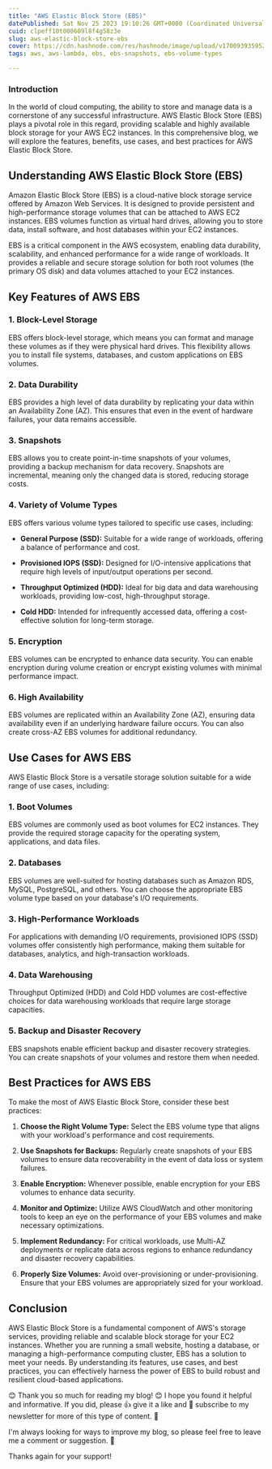 ```yaml
---
title: "AWS Elastic Block Store (EBS)"
datePublished: Sat Nov 25 2023 19:10:26 GMT+0000 (Coordinated Universal Time)
cuid: clpeff10t000609l8f4g58z3e
slug: aws-elastic-block-store-ebs
cover: https://cdn.hashnode.com/res/hashnode/image/upload/v1700939359529/c8e97f7c-133c-4ccf-8361-8168426916b5.png
tags: aws, aws-lambda, ebs, ebs-snapshots, ebs-volume-types

---
```


### Introduct**ion**

In the world of cloud computing, the ability to store and manage data is a cornerstone of any successful infrastructure. AWS Elastic Block Store (EBS) plays a pivotal role in this regard, providing scalable and highly available block storage for your AWS EC2 instances. In this comprehensive blog, we will explore the features, benefits, use cases, and best practices for AWS Elastic Block Store.

## **Understanding AWS Elastic Block Store (EBS)**

Amazon Elastic Block Store (EBS) is a cloud-native block storage service offered by Amazon Web Services. It is designed to provide persistent and high-performance storage volumes that can be attached to AWS EC2 instances. EBS volumes function as virtual hard drives, allowing you to store data, install software, and host databases within your EC2 instances.

EBS is a critical component in the AWS ecosystem, enabling data durability, scalability, and enhanced performance for a wide range of workloads. It provides a reliable and secure storage solution for both root volumes (the primary OS disk) and data volumes attached to your EC2 instances.

## **Key Features of AWS EBS**

### **1\. Block-Level Storage**

EBS offers block-level storage, which means you can format and manage these volumes as if they were physical hard drives. This flexibility allows you to install file systems, databases, and custom applications on EBS volumes.

### **2\. Data Durability**

EBS provides a high level of data durability by replicating your data within an Availability Zone (AZ). This ensures that even in the event of hardware failures, your data remains accessible.

### **3\. Snapshots**

EBS allows you to create point-in-time snapshots of your volumes, providing a backup mechanism for data recovery. Snapshots are incremental, meaning only the changed data is stored, reducing storage costs.

### **4\. Variety of Volume Types**

EBS offers various volume types tailored to specific use cases, including:

* **General Purpose (SSD):** Suitable for a wide range of workloads, offering a balance of performance and cost.
    
* **Provisioned IOPS (SSD):** Designed for I/O-intensive applications that require high levels of input/output operations per second.
    
* **Throughput Optimized (HDD):** Ideal for big data and data warehousing workloads, providing low-cost, high-throughput storage.
    
* **Cold HDD:** Intended for infrequently accessed data, offering a cost-effective solution for long-term storage.
    

### **5\. Encryption**

EBS volumes can be encrypted to enhance data security. You can enable encryption during volume creation or encrypt existing volumes with minimal performance impact.

### **6\. High Availability**

EBS volumes are replicated within an Availability Zone (AZ), ensuring data availability even if an underlying hardware failure occurs. You can also create cross-AZ EBS volumes for additional redundancy.

## **Use Cases for AWS EBS**

AWS Elastic Block Store is a versatile storage solution suitable for a wide range of use cases, including:

### **1\. Boot Volumes**

EBS volumes are commonly used as boot volumes for EC2 instances. They provide the required storage capacity for the operating system, applications, and data files.

### **2\. Databases**

EBS volumes are well-suited for hosting databases such as Amazon RDS, MySQL, PostgreSQL, and others. You can choose the appropriate EBS volume type based on your database's I/O requirements.

### **3\. High-Performance Workloads**

For applications with demanding I/O requirements, provisioned IOPS (SSD) volumes offer consistently high performance, making them suitable for databases, analytics, and high-transaction workloads.

### **4\. Data Warehousing**

Throughput Optimized (HDD) and Cold HDD volumes are cost-effective choices for data warehousing workloads that require large storage capacities.

### **5\. Backup and Disaster Recovery**

EBS snapshots enable efficient backup and disaster recovery strategies. You can create snapshots of your volumes and restore them when needed.

## **Best Practices for AWS EBS**

To make the most of AWS Elastic Block Store, consider these best practices:

1. **Choose the Right Volume Type:** Select the EBS volume type that aligns with your workload's performance and cost requirements.
    
2. **Use Snapshots for Backups:** Regularly create snapshots of your EBS volumes to ensure data recoverability in the event of data loss or system failures.
    
3. **Enable Encryption:** Whenever possible, enable encryption for your EBS volumes to enhance data security.
    
4. **Monitor and Optimize:** Utilize AWS CloudWatch and other monitoring tools to keep an eye on the performance of your EBS volumes and make necessary optimizations.
    
5. **Implement Redundancy:** For critical workloads, use Multi-AZ deployments or replicate data across regions to enhance redundancy and disaster recovery capabilities.
    
6. **Properly Size Volumes:** Avoid over-provisioning or under-provisioning. Ensure that your EBS volumes are appropriately sized for your workload.
    

## **Conclusion**

AWS Elastic Block Store is a fundamental component of AWS's storage services, providing reliable and scalable block storage for your EC2 instances. Whether you are running a small website, hosting a database, or managing a high-performance computing cluster, EBS has a solution to meet your needs. By understanding its features, use cases, and best practices, you can effectively harness the power of EBS to build robust and resilient cloud-based applications.

😊 Thank you so much for reading my blog! 😊 I hope you found it helpful and informative. If you did, please 👍 give it a like and 💌 subscribe to my newsletter for more of this type of content. 💌

I'm always looking for ways to improve my blog, so please feel free to leave me a comment or suggestion. 💬

Thanks again for your support!